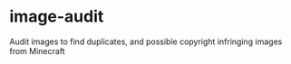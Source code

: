# image-audit
Audit images to find duplicates, and possible copyright infringing images from Minecraft
